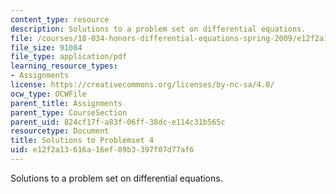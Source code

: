 ```yaml
---
content_type: resource
description: Solutions to a problem set on differential equations.
file: /courses/18-034-honors-differential-equations-spring-2009/e12f2a13616a16ef89b3397f07d77af6_MIT18_034s09_sol_pset04.pdf
file_size: 91084
file_type: application/pdf
learning_resource_types:
- Assignments
license: https://creativecommons.org/licenses/by-nc-sa/4.0/
ocw_type: OCWFile
parent_title: Assignments
parent_type: CourseSection
parent_uid: 824cf17f-a83f-06ff-38dc-e114c31b565c
resourcetype: Document
title: Solutions to Problemset 4
uid: e12f2a13-616a-16ef-89b3-397f07d77af6
---
```

Solutions to a problem set on differential equations.